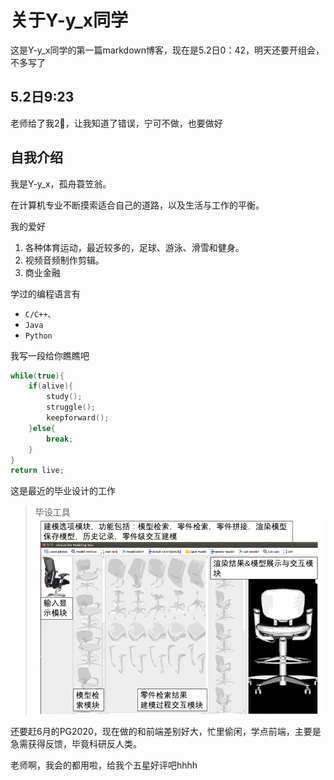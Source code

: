 # 关于Y-y_x同学

这是Y-y_x同学的第一篇markdown博客，现在是5.2日0：42，明天还要开组会，不多写了

## 5.2日9:23
老师给了我2🌟，让我知道了错误，宁可不做，也要做好

## 自我介绍

我是Y-y_x，孤舟蓑笠翁。

在计算机专业不断摸索适合自己的道路，以及生活与工作的平衡。

我的爱好
1. 各种体育运动，最近较多的，足球、游泳、滑雪和健身。
2. 视频音频制作剪辑。
3. 商业金融


学过的编程语言有
* `C/C++、`
* `Java`
* `Python`
  
  
我写一段给你瞧瞧吧

```C++
while(true){
    if(alive){
        study();
        struggle();
        keepforward();
    }else{
        break;
    }  
}
return live;
```

这是最近的毕业设计的工作
> 毕设工具
![毕设工具展示](tool.png)

还要赶6月的PG2020，现在做的和前端差别好大，忙里偷闲，学点前端，主要是急需获得反馈，毕竟科研反人类。

老师啊，我会的都用啦，给我个五星好评吧hhhh